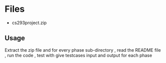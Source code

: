# Files #
- cs293project.zip

## Usage ##
Extract the zip file and for every phase sub-directory , read the README file , run the code ,  test with give testcases input and output for each phase

